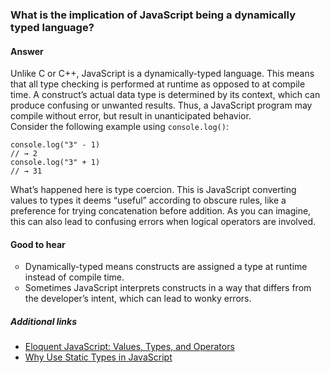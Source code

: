 ### What is the implication of JavaScript being a dynamically typed language?

#### Answer
Unlike C or C++, JavaScript is a dynamically-typed language. This means that all type checking is performed at runtime as opposed to at compile time. A construct’s actual data type is determined by its context, which can produce confusing or unwanted results. Thus, a JavaScript program may compile without error, but result in unanticipated behavior.  
Consider the following example using <code>console.log()</code>:

<pre><code>console.log("3" - 1)
// → 2
console.log("3" + 1)
// → 31</code></pre>

What’s happened here is type coercion. This is JavaScript converting values to types it deems “useful” according to obscure rules, like a preference for trying concatenation before addition. As you can imagine, this can also lead to confusing errors when logical operators are involved.

#### Good to hear

<ul style="list-style-type:circle">
  <li>Dynamically-typed means constructs are assigned a type at runtime instead of compile time. </li>
  <li>Sometimes JavaScript interprets constructs in a way that differs from the developer’s intent, which can lead to wonky errors.</li>
</ul>

##### Additional links

<!-- Whenever possible, link a more detailed explanation. -->

* [Eloquent JavaScript: Values, Types, and Operators](http://eloquentjavascript.net/01_values.html)
* [Why Use Static Types in JavaScript](https://medium.freecodecamp.org/why-use-static-types-in-javascript-part-1-8382da1e0adb)


<!-- tags: (separate each by a comma) -->

<!-- expertise: (0,1,2) -->
<!-- Expertise levels:
	0: easy
	1: intermediate
	2: hard
-->
